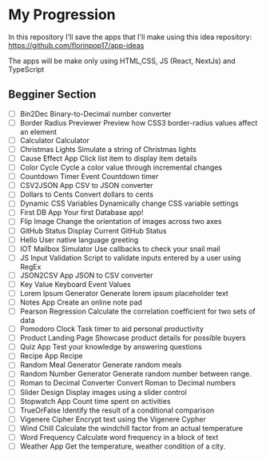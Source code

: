 # My Progression 
In this repository I'll save the apps that I'll make using this idea repository: https://github.com/florinpop17/app-ideas

The apps will be make only using HTML,CSS, JS (React, NextJs) and TypeScript

## Begginer Section
- [ ] Bin2Dec	Binary-to-Decimal number converter
- [ ] Border Radius Previewer	Preview how CSS3 border-radius values affect an element
- [ ] Calculator	Calculator
- [ ] Christmas Lights	Simulate a string of Christmas lights
- [ ] Cause Effect App	Click list item to display item details
- [ ] Color Cycle	Cycle a color value through incremental changes
- [ ] Countdown Timer	Event Countdown timer
- [ ] CSV2JSON App	CSV to JSON converter
- [ ] Dollars to Cents	Convert dollars to cents
- [ ] Dynamic CSS Variables	Dynamically change CSS variable settings
- [ ] First DB App	Your first Database app!
- [ ] Flip Image	Change the orientation of images across two axes
- [ ] GitHub Status	Display Current GitHub Status
- [ ] Hello	User native language greeting
- [ ] IOT Mailbox Simulator	Use callbacks to check your snail mail
- [ ] JS Input Validation	Script to validate inputs entered by a user using RegEx
- [ ] JSON2CSV App	JSON to CSV converter
- [ ] Key Value	Keyboard Event Values
- [ ] Lorem Ipsum Generator	Generate lorem ipsum placeholder text
- [ ] Notes App	Create an online note pad
- [ ] Pearson Regression	Calculate the correlation coefficient for two sets of data
- [ ] Pomodoro Clock	Task timer to aid personal productivity
- [ ] Product Landing Page	Showcase product details for possible buyers
- [ ] Quiz App	Test your knowledge by answering questions
- [ ] Recipe App	Recipe
- [ ] Random Meal Generator	Generate random meals
- [ ] Random Number Generator	Generate random number between range.
- [ ] Roman to Decimal Converter	Convert Roman to Decimal numbers
- [ ] Slider Design	Display images using a slider control
- [ ] Stopwatch App	Count time spent on activities
- [ ] TrueOrFalse	Identify the result of a conditional comparison
- [ ] Vigenere Cipher	Encrypt text using the Vigenere Cypher
- [ ] Wind Chill	Calculate the windchill factor from an actual temperature
- [ ] Word Frequency	Calculate word frequency in a block of text
- [ ] Weather App	Get the temperature, weather condition of a city.	
